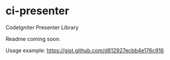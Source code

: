 ci-presenter
============

CodeIgniter Presenter Library


Readme coming soon.

Usage example: https://gist.github.com/d812927ecbb4e176c916